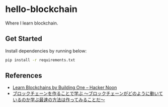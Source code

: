 # hello-blockchain

Where I learn blockchain.

## Get Started

Install dependencies by running below:

```sh
pip install -r requirements.txt
```

## References

* [Learn Blockchains by Building One – Hacker Noon](https://hackernoon.com/learn-blockchains-by-building-one-117428612f46)
* [ブロックチェーンを作ることで学ぶ 〜ブロックチェーンがどのように動いているのか学ぶ最速の方法は作ってみることだ〜](https://qiita.com/hidehiro98/items/841ece65d896aeaa8a2a)
